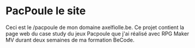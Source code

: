 # PacPoule le site

Ceci est le /pacpoule de mon domaine axelfiolle.be. Ce projet contient la page web du case study du jeux Pacpoule que j'ai réalisé avec RPG Maker MV durant deux semaines de ma formation BeCode. 